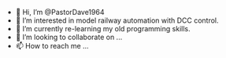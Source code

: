 - 👋 Hi, I’m @PastorDave1964
- 👀 I’m interested in model railway automation with DCC control.
- 🌱 I’m currently re-learning my old programming skills. 
- 💞️ I’m looking to collaborate on ...
- 📫 How to reach me ...

<!---
PastorDave1964/PastorDave1964 is a ✨ special ✨ repository because its `README.md` (this file) appears on your GitHub profile.
You can click the Preview link to take a look at your changes.
--->
